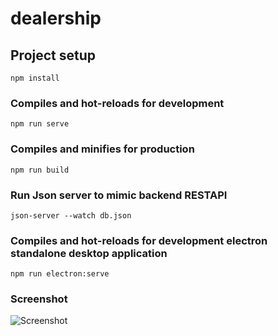 # dealership

## Project setup
```
npm install
```

### Compiles and hot-reloads for development
```
npm run serve
```

### Compiles and minifies for production
```
npm run build
```

### Run Json server to mimic backend RESTAPI
```
json-server --watch db.json
```

### Compiles and hot-reloads for development electron standalone desktop application
```
npm run electron:serve
```

### Screenshot

![Screenshot](https://github.com/Danielatonge/Dealership/tree/master/src/assets/../../../../../../../../src/assets/screenshot.png)